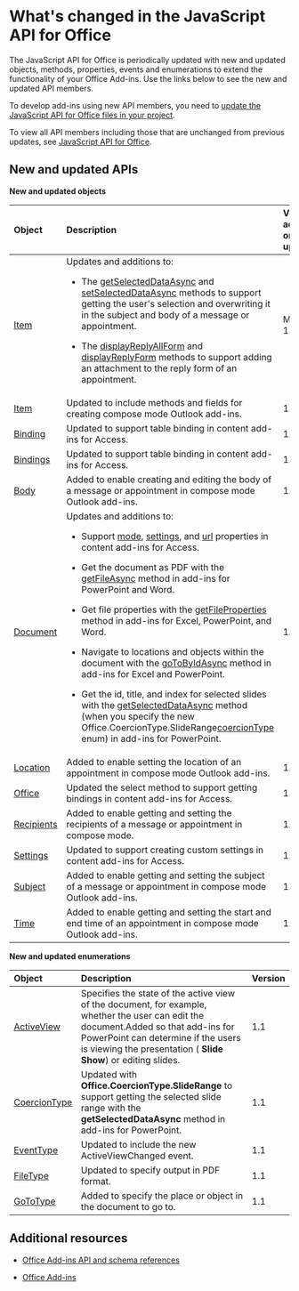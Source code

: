 
# What's changed in the JavaScript API for Office
The JavaScript API for Office is periodically updated with new and updated objects, methods, properties, events and enumerations to extend the functionality of your Office Add-ins. Use the links below to see the new and updated API members.

To develop add-ins using new API members, you need to [update the JavaScript API for Office files in your project](../docs/develop/update-your-javascript-api-for-office-and-manifest-schema-version.md).

To view all API members including those that are unchanged from previous updates, see [JavaScript API for Office](../reference/javascript-api-for-office.md).


## New and updated APIs

 **New and updated objects**


|**Object**|**Description**|**Version added or updated**|
|:-----|:-----|:-----|
|[Item](..https://dev.office.com/reference/add-ins/outlook/Office.context.mailbox.item)|Updates and additions to:<br><ul><li><p>The <a href="..https://dev.office.com/reference/add-ins/outlook/Office.context.mailbox.item#getSelectedDataAsync" target="_blank">getSelectedDataAsync</a> and <a href="..https://dev.office.com/reference/add-ins/outlook/Office.context.mailbox.item#setSelectedDataAsync" target="_blank">setSelectedDataAsync</a> methods to support getting the user's selection and overwriting it in the subject and body  of a message or appointment.</p></li><li><p>The <a href="..https://dev.office.com/reference/add-ins/outlook/Office.context.mailbox.item#displayReplyAllForm" target="_blank">displayReplyAllForm</a> and <a href="..https://dev.office.com/reference/add-ins/outlook/Office.context.mailbox.item#displayReplyForm" target="_blank">displayReplyForm</a> methods to support adding an attachment to the reply form of an appointment.</p></li></ul>|Mailbox 1.2|
|[Item](..https://dev.office.com/reference/add-ins/outlook/Office.context.mailbox.item)|Updated to include methods and fields for creating compose mode Outlook add-ins. |1.1|
|[Binding](..https://dev.office.com/reference/add-ins/shared/binding)|Updated to support table binding in content add-ins for Access.|1.1|
|[Bindings](..https://dev.office.com/reference/add-ins/shared/bindings.bindings)|Updated to support table binding in content add-ins for Access.|1.1|
|[Body](..https://dev.office.com/reference/add-ins/outlook/Body)|Added to enable creating and editing the body of a message or appointment in compose mode Outlook add-ins.|1.1|
|[Document](..https://dev.office.com/reference/add-ins/shared/document)|Updates and additions to: <ul><li><p>Support <a href="http://msdn.microsoft.com/library/551369c3-315b-428f-8b7e-08987f6b0e00(Office.15).aspx" target="_blank">mode</a>, <a href="http://msdn.microsoft.com/library/77ba7daf-419f-44b6-8747-7fd5618b7053(Office.15).aspx" target="_blank">settings</a>, and <a href="http://msdn.microsoft.com/library/480ac3c6-370e-4505-aba3-1d0dce9fb3dc(Office.15).aspx" target="_blank">url</a> properties in content add-ins for Access.</p></li><li><p>Get the document as PDF with the <a href="http://msdn.microsoft.com/library/35dda81c-235e-4eab-8a77-9acb3b73a380(Office.15).aspx" target="_blank">getFileAsync</a> method in add-ins for PowerPoint and Word.</p></li><li><p>Get file properties with the <a href="http://msdn.microsoft.com/library/2533a563-95ae-4d52-b2d5-a6783e4ef5b4(Office.15).aspx" target="_blank">getFileProperties</a> method in add-ins for Excel, PowerPoint, and Word.</p></li><li><p>Navigate to locations and objects within the document with the <a href="http://msdn.microsoft.com/library/35dda81c-235e-4eab-8a77-9acb3b73a380(Office.15).aspx" target="_blank">goToByIdAsync</a> method in add-ins for Excel and PowerPoint.</p></li><li><p>Get the id, title, and index for selected slides with the <a href="http://msdn.microsoft.com/library/f85ad02c-64f0-4b73-87f6-7f521b3afd69(Office.15).aspx" target="_blank">getSelectedDataAsync</a> method (when you specify the new <span class="keyword">Office.CoercionType.SlideRange</span><a href="http://msdn.microsoft.com/library/735eaab6-5e31-4bc2-add5-9d378900a31b(Office.15).aspx" target="_blank">coercionType</a> enum) in add-ins for PowerPoint.</p></li></ul>|1.1|
|[Location](..https://dev.office.com/reference/add-ins/outlook/Location)|Added to enable setting the location of an appointment in compose mode Outlook add-ins.|1.1|
|[Office](..https://dev.office.com/reference/add-ins/shared/office)|Updated the select method to support getting bindings in content add-ins for Access.|1.1|
|[Recipients](..https://dev.office.com/reference/add-ins/outlook/Recipients)|Added to enable getting and setting the recipients of a message or appointment in compose mode.|1.1|
|[Settings](..https://dev.office.com/reference/add-ins/shared/document.settings)|Updated to support creating custom settings in content add-ins for Access.|1.1|
|[Subject](..https://dev.office.com/reference/add-ins/outlook/Subject)|Added to enable getting and setting the subject of a message or appointment in compose mode Outlook add-ins.|1.1|
|[Time](..https://dev.office.com/reference/add-ins/outlook/Time)|Added to enable getting and setting the start and end time of an appointment in compose mode Outlook add-ins.|1.1|



**New and updated enumerations**


|**Object**|**Description**|**Version**|
|:-----|:-----|:-----|
|[ActiveView](..https://dev.office.com/reference/add-ins/shared/activeview-enumeration)|Specifies the state of the active view of the document, for example, whether the user can edit the document.Added so that add-ins for PowerPoint can determine if the users is viewing the presentation ( **Slide Show**) or editing slides. |1.1|
|[CoercionType](..https://dev.office.com/reference/add-ins/shared/coerciontype-enumeration)|Updated with  **Office.CoercionType.SlideRange** to support getting the selected slide range with the **getSelectedDataAsync** method in add-ins for PowerPoint.|1.1|
|[EventType](..https://dev.office.com/reference/add-ins/shared/eventtype-enumeration)|Updated to include the new ActiveViewChanged event.|1.1|
|[FileType](..https://dev.office.com/reference/add-ins/shared/filetype-enumeration)|Updated to specify output in PDF format.|1.1|
|[GoToType](..https://dev.office.com/reference/add-ins/shared/gototype-enumeration)|Added to specify the place or object in the document to go to.|1.1|

## Additional resources


- [Office Add-ins API and schema references](../reference/reference.md)
    
- [Office Add-ins](../docs/overview/office-add-ins.md)
    
